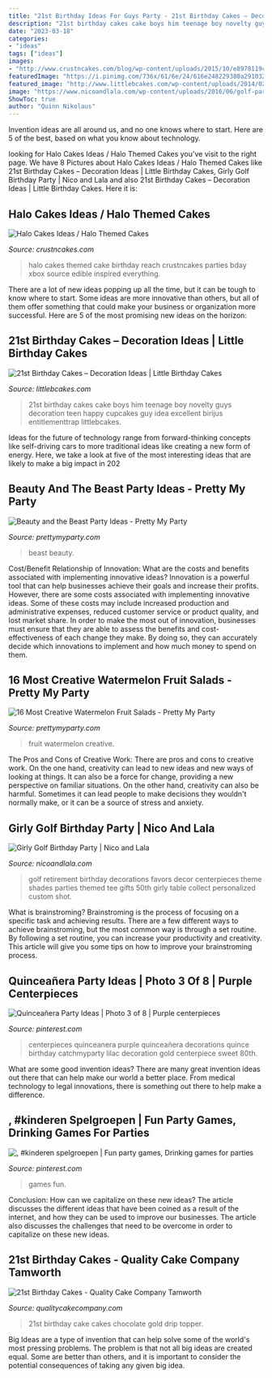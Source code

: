 ```yaml
---
title: "21st Birthday Ideas For Guys Party - 21st Birthday Cakes – Decoration Ideas"
description: "21st birthday cakes cake boys him teenage boy novelty guys decoration teen happy cupcakes guy idea excellent birijus entitlementtrap littlebcakes"
date: "2023-03-18"
categories:
- "ideas"
tags: ["ideas"]
images:
- "http://www.crustncakes.com/blog/wp-content/uploads/2015/10/e8978119ca66e91635095da7aee4a236.jpg"
featuredImage: "https://i.pinimg.com/736x/61/6e/24/616e248229380a29103205c4676c6e90--quinceanera-centerpieces-party-centerpieces.jpg"
featured_image: "http://www.littlebcakes.com/wp-content/uploads/2014/02/21st-Birthday-Cake-768x1024.jpg"
image: "https://www.nicoandlala.com/wp-content/uploads/2016/06/golf-party-decor.jpg"
ShowToc: true
author: "Quinn Nikolaus"
---
```



Invention ideas are all around us, and no one knows where to start. Here are 5 of the best, based on what you know about technology. 

	

		
looking for Halo Cakes Ideas / Halo Themed Cakes you've visit to the right page. We have 8 Pictures about Halo Cakes Ideas / Halo Themed Cakes like 21st Birthday Cakes – Decoration Ideas | Little Birthday Cakes, Girly Golf Birthday Party | Nico and Lala and also 21st Birthday Cakes – Decoration Ideas | Little Birthday Cakes. Here it is:
		
    
## Halo Cakes Ideas / Halo Themed Cakes

<img loading=lazy src="http://www.crustncakes.com/blog/wp-content/uploads/2015/10/e8978119ca66e91635095da7aee4a236.jpg" onerror="this.onerror=null;this.src='https://tse2.mm.bing.net/th?id=OIP.vRp5n-jV6lJqV9NX3kTDVwHaJ4&amp;pid=15.1';" alt="Halo Cakes Ideas / Halo Themed Cakes">

_Source: crustncakes.com_

>halo cakes themed cake birthday reach crustncakes parties bday xbox source edible inspired everything. 

	

There are a lot of new ideas popping up all the time, but it can be tough to know where to start. Some ideas are more innovative than others, but all of them offer something that could make your business or organization more successful. Here are 5 of the most promising new ideas on the horizon: 

    
## 21st Birthday Cakes – Decoration Ideas | Little Birthday Cakes

<img loading=lazy src="http://www.littlebcakes.com/wp-content/uploads/2014/02/21st-Birthday-Cake-768x1024.jpg" onerror="this.onerror=null;this.src='https://tse2.mm.bing.net/th?id=OIP.dDSNhLNVPcQaiIWfbp_0LwHaJ4&amp;pid=15.1';" alt="21st Birthday Cakes – Decoration Ideas | Little Birthday Cakes">

_Source: littlebcakes.com_

>21st birthday cakes cake boys him teenage boy novelty guys decoration teen happy cupcakes guy idea excellent birijus entitlementtrap littlebcakes. 

	

Ideas for the future of technology range from forward-thinking concepts like self-driving cars to more traditional ideas like creating a new form of energy. Here, we take a look at five of the most interesting ideas that are likely to make a big impact in 202
    
## Beauty And The Beast Party Ideas - Pretty My Party

<img loading=lazy src="https://www.prettymyparty.com/wp-content/uploads/2017/03/belle-cake.jpg" onerror="this.onerror=null;this.src='https://tse3.mm.bing.net/th?id=OIP.dpRo41_JA2fFI7hfCs3kWQHaKs&amp;pid=15.1';" alt="Beauty and the Beast Party Ideas - Pretty My Party">

_Source: prettymyparty.com_

>beast beauty. 

	

Cost/Benefit Relationship of Innovation: What are the costs and benefits associated with implementing innovative ideas?
Innovation is a powerful tool that can help businesses achieve their goals and increase their profits. However, there are some costs associated with implementing innovative ideas. Some of these costs may include increased production and administrative expenses, reduced customer service or product quality, and lost market share. In order to make the most out of innovation, businesses must ensure that they are able to assess the benefits and cost-effectiveness of each change they make. By doing so, they can accurately decide which innovations to implement and how much money to spend on them.

    
## 16 Most Creative Watermelon Fruit Salads - Pretty My Party

<img loading=lazy src="https://www.prettymyparty.com/wp-content/uploads/2016/06/fd60de6c3c5bdd267a87f3fd987f88b7.jpg" onerror="this.onerror=null;this.src='https://tse1.mm.bing.net/th?id=OIP.MmWDvytd43kcDXbc3jEvsAHaJ4&amp;pid=15.1';" alt="16 Most Creative Watermelon Fruit Salads - Pretty My Party">

_Source: prettymyparty.com_

>fruit watermelon creative. 

	

The Pros and Cons of Creative Work:
There are pros and cons to creative work. On the one hand, creativity can lead to new ideas and new ways of looking at things. It can also be a force for change, providing a new perspective on familiar situations. On the other hand, creativity can also be harmful. Sometimes it can lead people to make decisions they wouldn't normally make, or it can be a source of stress and anxiety.

    
## Girly Golf Birthday Party | Nico And Lala

<img loading=lazy src="https://www.nicoandlala.com/wp-content/uploads/2016/06/golf-party-decor.jpg" onerror="this.onerror=null;this.src='https://tse4.mm.bing.net/th?id=OIP.OSk_JZT4Svcbbx5PaA0UpAHaLH&amp;pid=15.1';" alt="Girly Golf Birthday Party | Nico and Lala">

_Source: nicoandlala.com_

>golf retirement birthday decorations favors decor centerpieces theme shades parties themed tee gifts 50th girly table collect personalized custom shot. 

	

What is brainstroming? Brainstroming is the process of focusing on a specific task and achieving results. There are a few different ways to achieve brainstroming, but the most common way is through a set routine. By following a set routine, you can increase your productivity and creativity. This article will give you some tips on how to improve your brainstroming process.

    
## Quinceañera Party Ideas | Photo 3 Of 8 | Purple Centerpieces

<img loading=lazy src="https://i.pinimg.com/736x/61/6e/24/616e248229380a29103205c4676c6e90--quinceanera-centerpieces-party-centerpieces.jpg" onerror="this.onerror=null;this.src='https://tse2.mm.bing.net/th?id=OIP.zXCTXMj2ewK4gWnmhJxoZQHaLL&amp;pid=15.1';" alt="Quinceañera Party Ideas | Photo 3 of 8 | Purple centerpieces">

_Source: pinterest.com_

>centerpieces quinceanera purple quinceañera decorations quince birthday catchmyparty lilac decoration gold centerpiece sweet 80th. 

	

What are some good invention ideas?
There are many great invention ideas out there that can help make our world a better place. From medical technology to legal innovations, there is something out there to help make a difference.

    
## , #kinderen Spelgroepen | Fun Party Games, Drinking Games For Parties

<img loading=lazy src="https://i.pinimg.com/736x/68/f4/53/68f4534c82f4ec3ae68a40ed732717a2.jpg" onerror="this.onerror=null;this.src='https://tse4.mm.bing.net/th?id=OIP.Yc8iGSz0hwRUxHl1nd1v9QHaJ4&amp;pid=15.1';" alt=", #kinderen spelgroepen | Fun party games, Drinking games for parties">

_Source: pinterest.com_

>games fun. 

	

Conclusion: How can we capitalize on these new ideas?
The article discusses the different ideas that have been coined as a result of the internet, and how they can be used to improve our businesses. The article also discusses the challenges that need to be overcome in order to capitalize on these new ideas.

    
## 21st Birthday Cakes - Quality Cake Company Tamworth

<img loading=lazy src="https://w2d8a5y9.stackpathcdn.com/wp-content/uploads/2019/10/chocolate-drip-gold-custom-topper-696x1030.jpg" onerror="this.onerror=null;this.src='https://tse3.mm.bing.net/th?id=OIP.yKCHa5HW9DMSqasr05f8rQHaK9&amp;pid=15.1';" alt="21st Birthday Cakes - Quality Cake Company Tamworth">

_Source: qualitycakecompany.com_

>21st birthday cake cakes chocolate gold drip topper. 

	

Big Ideas are a type of invention that can help solve some of the world's most pressing problems. The problem is that not all big ideas are created equal. Some are better than others, and it is important to consider the potential consequences of taking any given big idea.


